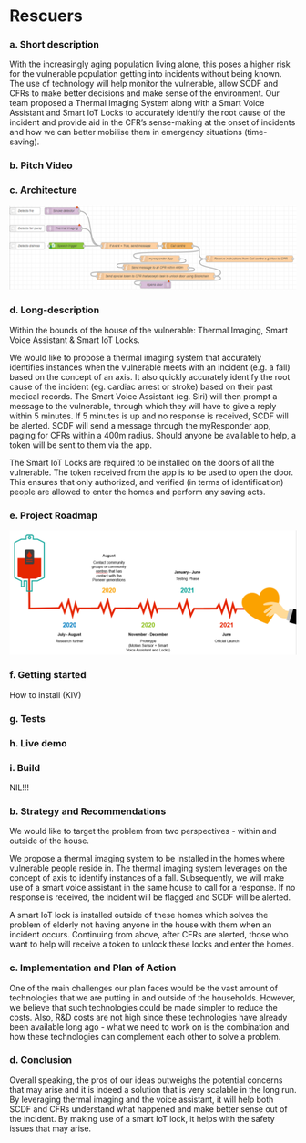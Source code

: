 # Rescuers

### a. Short description
With the increasingly aging population living alone, this poses a higher risk for the vulnerable population getting into incidents without being known. The use of technology will help monitor the vulnerable, allow SCDF and CFRs to make better decisions and make sense of the environment. Our team proposed a Thermal Imaging System along with a Smart Voice Assistant and Smart IoT Locks to accurately identify the root cause of the incident and provide aid in the CFR’s sense-making at the onset of incidents and how we can better mobilise them in emergency situations (time-saving).

### b. Pitch Video

### c. Architecture
![sample_flow](sample_flow.png)

### d. Long-description
Within the bounds of the house of the vulnerable: Thermal Imaging, Smart Voice Assistant & Smart IoT Locks.

We would like to propose a thermal imaging system that accurately identifies instances when the vulnerable meets with an incident (e.g. a fall) based on the concept of an axis. It also quickly accurately identify the root cause of the incident (eg. cardiac arrest or stroke) based on their past medical records. The Smart Voice Assistant (eg. Siri) will then prompt a message to the vulnerable, through which they will have to give a reply within 5 minutes. If 5 minutes is up and no response is received, SCDF will be alerted. SCDF will send a message through the myResponder app, paging for CFRs within a 400m radius. Should anyone be available to help, a token will be sent to them via the app.

The Smart IoT Locks are required to be installed on the doors of all the vulnerable. The token received from the app is to be used to open the door. This ensures that only authorized, and verified (in terms of identification) people are allowed to enter the homes and perform any saving acts. 

### e. Project Roadmap
![sample_timeline](sample_timeline.png)

### f. Getting started
How to install (KIV)

### g. Tests

### h. Live demo

### i. Build
NIL!!!



### b. Strategy and Recommendations
We would like to target the problem from two perspectives - within and outside of the house.

We propose a thermal imaging system to be installed in the homes where vulnerable people reside in. The thermal imaging system leverages on the concept of axis to identify instances of a fall. Subsequently, we will make use of a smart voice assistant in the same house to call for a response. If no response is received, the incident will be flagged and SCDF will be alerted.

A smart IoT lock is installed outside of these homes which solves the problem of elderly not having anyone in the house with them when an incident occurs. Continuing from above, after CFRs are alerted, those who want to help will receive a token to unlock these locks and enter the homes. 

### c. Implementation and Plan of Action
One of the main challenges our plan faces would be the vast amount of technologies that we are putting in and outside of the households. However, we believe that such technologies could be made simpler to reduce the costs. Also, R&D costs are not high since these technologies have already been available long ago - what we need to work on is the combination and how these technologies can complement each other to solve a problem.

### d. Conclusion

Overall speaking, the pros of our ideas outweighs the potential concerns that may arise and it is indeed a solution that is very scalable in the long run. By leveraging thermal imaging and the voice assistant, it will help both SCDF and CFRs understand what happened and make better sense out of the incident. By making use of a smart IoT lock, it helps with the safety issues that may arise. 
